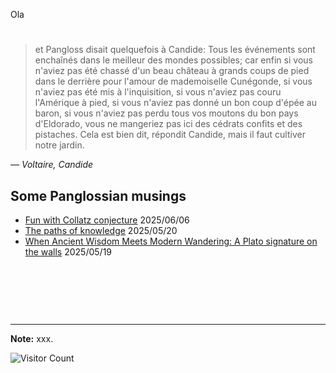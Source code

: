 Ola
# 
> et Pangloss disait quelquefois à Candide: Tous les événements sont enchaînés dans le meilleur des mondes possibles; car enfin si vous n'aviez pas été chassé d'un beau château à grands coups de pied dans le derrière pour l'amour de mademoiselle Cunégonde, si vous n'aviez pas été mis à l'inquisition, si vous n'aviez pas couru l'Amérique à pied, si vous n'aviez pas donné un bon coup d'épée au baron, si vous n'aviez pas perdu tous vos moutons du bon pays d'Eldorado, vous ne mangeriez pas ici des cédrats confits et des pistaches. Cela est bien dit, répondit Candide, mais il faut cultiver notre jardin.

<cite>— Voltaire, Candide</cite>


## Some Panglossian musings
* [Fun with Collatz conjecture](https://geekymode.github.io/CollatzBlog/) 2025/06/06
* [The paths of knowledge](https://geekymode.github.io/warsaw2025sanskrit/) 2025/05/20
* [When Ancient Wisdom Meets Modern Wandering: A Plato signature on the walls](https://geekymode.github.io/warsaw2025Plato/) 2025/05/19











&nbsp;

&nbsp;

&nbsp;

---

**Note:** xxx.


![Visitor Count](https://profile-counter.glitch.me/geekymode/count.svg)
